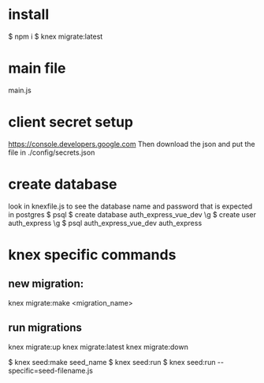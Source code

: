 # install
$ npm i
$ knex migrate:latest

# main file
main.js

# client secret setup
https://console.developers.google.com
Then download the json and put the file in ./config/secrets.json

# create database
look in knexfile.js to see the database name and password that is expected in postgres
$ psql
$ create database auth_express_vue_dev \g
$ create user auth_express \g
$ psql auth_express_vue_dev auth_express

# knex specific commands
## new migration:
knex migrate:make <migration_name>

## run migrations
knex migrate:up
knex migrate:latest
knex migrate:down

$ knex seed:make seed_name
$ knex seed:run
$ knex seed:run --specific=seed-filename.js